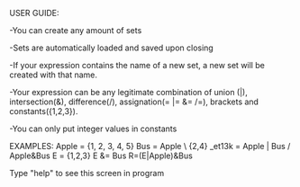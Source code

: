 USER GUIDE:

-You can create any amount of sets

-Sets are automatically loaded and saved upon closing

-If your expression contains the name of a new set, 
a new set will be created with that name.

-Your expression can be any legitimate combination of 
union (|), intersection(&), difference(/), 
assignation(= |= &= /=), brackets and constants({1,2,3}).

-You can only put integer values in constants

EXAMPLES:
Apple = {1, 2, 3, 4, 5}
Bus = Apple \ {2,4}
_et13k = Apple | Bus / Apple&Bus
E = {1,2,3}
E &= Bus
R=(E|Apple)&Bus

Type "help" to see this screen in program
